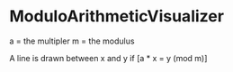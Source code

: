 # ModuloArithmeticVisualizer

a = the multipler
m = the modulus

A line is drawn between x and y if [a * x = y (mod m)]


